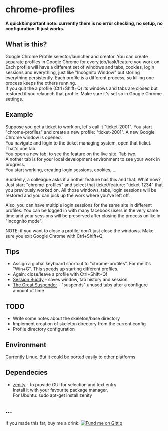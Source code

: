 chrome-profiles 
===============  
  
**A quick&important note: currently there is no error checking, no setup, no configuration. It just works.**

What is this?
-------------

Google Chrome Profile selector/launcher and creator. You can create separate profiles in Google Chrome for every job/task/feature you work on.  
Each profile will have a different set of windows and tabs, cookies, login sessions and everything, just like "Incognito Window" but storing everything persistently. Each profile is a different process, so killing one process keeps the others running.  
If you quit the a profile (Ctrl+Shift+Q) its windows and tabs are closed but restored if you relaunch that profile. Make sure it's set so in Google Chrome settings.


Example
-------

Suppose you get a ticket to work on, let's call it "ticket-2001". You start "chrome-profiles" and create a new profile: "ticket-2001". A new Google Chrome window is opened.  
You navigate and login to the ticket managing system, open that ticket. That's one tab.  
You open a new tab, to see the feature on the live site. Tab two.  
A nother tab is for your local development environment to see your work in progress.  
You start working, creating login sessions, cookies, ...

Suddenly, a colleague asks if a nother feature has this and that. What now? Just start "chrome-profiles" and select that ticket/feature: "ticket-1234" that you previously worked on. All those windows, tabs, login sessions will be restored and you can pick up the work where you've left off.

Also, you can have multiple login sessions for the same site in different profiles. You can be logged in with many facebook users in the very same time and your sessions will be preserved after closing the process unlike in "Incognito mode". 

NOTE: if you want to close a profile, don't just close the windows. Make sure you exit Google Chrome with Ctrl+Shift+Q.


Tips
----

* Assign a global keyboard shortcut to "chrome-profiles". For me it's "Win+G". This speeds up starting different profiles.
* Again: close/leave a profile with Ctrl+Shift+Q!
* [Session Buddy](https://chrome.google.com/webstore/detail/session-buddy/edacconmaakjimmfgnblocblbcdcpbko?hl=en) - saves window, tab history and session
* [The Great Suspender](https://chrome.google.com/webstore/detail/the-great-suspender/klbibkeccnjlkjkiokjodocebajanakg) - "suspends" unused tabs after a configure amount of time

TODO
----

* Write some notes about the skeleton/base directory
* Implement creation of skeleton directory from the current config
* Profile directory configuration

Environment
-----------

Currently Linux. But it could be ported easily to other platforms.

Dependecies
-----------

* [zenity](https://help.gnome.org/users/zenity/stable/) - to provide GUI for selection and text entry  
    Install it with your favourite package manager.  
    For Ubuntu:
        sudo apt-get install zenity

        
...
---

If you made this far, buy me a drink:
[![Fund me on Gittip](https://s3-eu-west-1.amazonaws.com/com.parhuzamos/adblogga/gittip-logo.png)](https://www.gittip.com/parhuzamos/)
